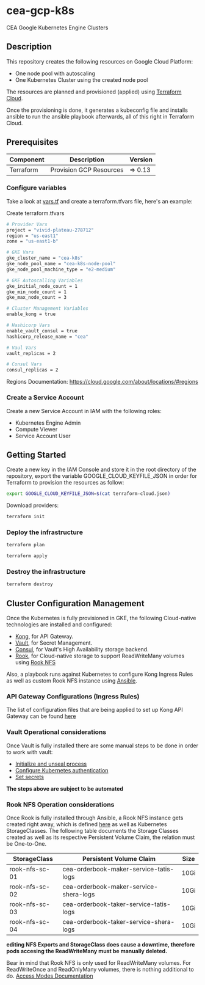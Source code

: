 # cea-gcp-k8s
CEA Google Kubernetes Engine Clusters

## Description

This repository creates the following resources on Google Cloud Platform:
- One node pool with autoscaling
- One Kubernetes Cluster using the created node pool 

The resources are planned and provisioned (applied) using [Terraform Cloud](https://app.terraform.io/app/masterventures).

Once the provisioning is done, it generates a kubeconfig file and installs ansible to run the ansible playbook afterwards,
all of this right in Terraform Cloud.

## Prerequisites

| Component | Description | Version |
| --- | --- | --- |
| Terraform | Provision GCP Resources | => 0.13 |

### Configure variables

Take a look at [vars.tf](vars.tf) and create a terraform.tfvars file, here's an example:

Create terraform.tfvars

```bash
# Provider Vars
project = "vivid-plateau-278712"
region = "us-east1"
zone = "us-east1-b"

# GKE Vars
gke_cluster_name = "cea-k8s"
gke_node_pool_name = "cea-k8s-node-pool"
gke_node_pool_machine_type = "e2-medium"

# GKE Autoscalling Variables
gke_initial_node_count = 1
gke_min_node_count = 1
gke_max_node_count = 3

# Cluster Management Variables
enable_kong = true

# Hashicorp Vars
enable_vault_consul = true
hashicorp_release_name = "cea"

# Vaul Vars
vault_replicas = 2

# Consul Vars
consul_replicas = 2

```

Regions Documentation: https://cloud.google.com/about/locations/#regions

### Create a Service Account

Create a new Service Account in IAM with the following roles:
- Kubernetes Engine Admin
- Compute Viewer
- Service Account User

## Getting Started

Create a new key in the IAM Console and store it in the root directory of the repository, export the variable GOOGLE_CLOUD_KEYFILE_JSON 
in order for Terraform to provision the resources as follow:

```bash
export GOOGLE_CLOUD_KEYFILE_JSON=$(cat terraform-cloud.json)
```

Download providers: 

```bash
terraform init
```

### Deploy the infrastructure

```bash
terraform plan
```

```bash
terraform apply
```

### Destroy the infrastructure

```bash
terraform destroy
```

## Cluster Configuration Management

Once the Kubernetes is fully provisioned in GKE, the following Cloud-native technologies are installed and configured:
- [Kong](https://konghq.com), for API Gateway.
- [Vault](https://www.vaultproject.io), for Secret Management.
- [Consul](https://www.consul.io), for Vault's High Availability storage backend.
- [Rook](https://rook.io/), for Cloud-native storage to support ReadWriteMany volumes using [Rook NFS](https://rook.io/docs/rook/v1.5/nfs.html)

Also, a playbook runs against Kubernetes to configure Kong Ingress Rules as well as custom Rook NFS instance using [Ansible](https://www.ansible.com).

### API Gateway Configurations (Ingress Rules)

The list of configuration files that are being applied to set up Kong API Gateway can be found [here](ansible/playbooks/roles/install-k4k8s/files/ingress)

### Vault Operational considerations

Once Vault is fully installed there are some manual steps to be done in order to work with vault:

- [Initialize and unseal process](https://learn.hashicorp.com/tutorials/vault/kubernetes-raft-deployment-guide?in=vault/kubernetes#initialize-and-unseal-vault)
- [Configure Kubernetes authentication](https://learn.hashicorp.com/tutorials/vault/kubernetes-sidecar#configure-kubernetes-authentication)
- [Set secrets](https://learn.hashicorp.com/tutorials/vault/kubernetes-sidecar#set-a-secret-in-vault)


**The steps above are subject to be automated**

### Rook NFS Operation considerations

Once Rook is fully installed through Ansible, a Rook NFS instance gets created right away, which is defined [here](ansible/playbooks/roles/install-rook/files/nfs/nfs.yml) as well as Kubernetes StorageClasses. The following table documents the Storage Classes created as well as its respective Persistent Volume Claim, the relation must be One-to-One.

| StorageClass | Persistent Volume Claim | Size |
| --- | --- | --- |
| rook-nfs-sc-01 | cea-orderbook-maker-service-tatis-logs | 10Gi |
| rook-nfs-sc-02 | cea-orderbook-maker-service-shera-logs | 10Gi |
| rook-nfs-sc-03 | cea-orderbook-taker-service-tatis-logs | 10Gi |
| rook-nfs-sc-04 | cea-orderbook-taker-service-shera-logs | 10Gi |

**editing NFS Exports and StorageClass does cause a downtime, therefore pods accesing the ReadWriteMany must be manually deleted.**

Bear in mind that Rook NFS is only used for ReadWriteMany volumes. For ReadWriteOnce and ReadOnlyMany volumes, there is nothing additional to do. [Access Modes Documentation](https://cloud.google.com/kubernetes-engine/docs/concepts/persistent-volumes#access_modes) 
